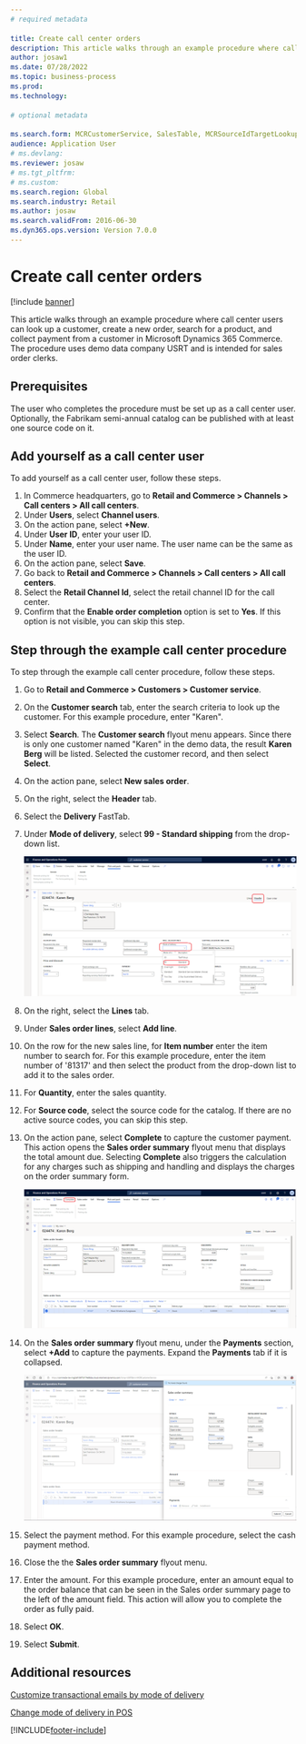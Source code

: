 ```yaml
--- 
# required metadata 
 
title: Create call center orders
description: This article walks through an example procedure where call center users can look up a customer, create a new order, search for a product, and collect payment from a customer in Microsoft Dynamics 365 Commerce. 
author: josaw1
ms.date: 07/28/2022
ms.topic: business-process 
ms.prod:  
ms.technology:  
 
# optional metadata 
 
ms.search.form: MCRCustomerService, SalesTable, MCRSourceIdTargetLookup, MCRSalesQuickQuote, MCRSalesOrderRecap, MCRCustPaymDialog, MCRCustPaymLookup   
audience: Application User 
# ms.devlang:  
ms.reviewer: josaw
# ms.tgt_pltfrm:  
# ms.custom:  
ms.search.region: Global
ms.search.industry: Retail
ms.author: josaw
ms.search.validFrom: 2016-06-30 
ms.dyn365.ops.version: Version 7.0.0 
---
```

# Create call center orders

[!include [banner](../includes/banner.md)]

This article walks through an example procedure where call center users can look up a customer, create a new order, search for a product, and collect payment from a customer in Microsoft Dynamics 365 Commerce. The procedure uses demo data company USRT and is intended for sales order clerks. 

## Prerequisites

The user who completes the procedure must be set up as a call center user. Optionally, the Fabrikam semi-annual catalog can be published with at least one source code on it. 

## Add yourself as a call center user

To add yourself as a call center user, follow these steps.

1. In Commerce headquarters, go to **Retail and Commerce \> Channels \> Call centers \> All call centers**.
1. Under **Users**, select **Channel users**.
1. On the action pane, select **+New**.
1. Under **User ID**, enter your user ID. 
1. Under **Name**, enter your user name. The user name can be the same as the user ID.
1. On the action pane, select **Save**.
1. Go back to **Retail and Commerce \> Channels \> Call centers \> All call centers**.
1. Select the **Retail Channel Id**, select the retail channel ID for the call center.
1. Confirm that the **Enable order completion** option is set to **Yes**. If this option is not visible, you can skip this step.

## Step through the example call center procedure

To step through the example call center procedure, follow these steps.

1. Go to **Retail and Commerce \> Customers \> Customer service**.
1. On the **Customer search** tab, enter the search criteria to look up the customer. For this example procedure, enter "Karen".  
1. Select **Search**. The **Customer search** flyout menu appears. Since there is only one customer named "Karen" in the demo data, the result **Karen Berg** will be listed. Selected the customer record, and then select **Select**.  
1. On the action pane, select **New sales order**.
1. On the right, select the **Header** tab.
1. Select the **Delivery** FastTab.
1. Under **Mode of delivery**, select **99 - Standard shipping** from the drop-down list.

    ![Select a mode of delivery](../media/Select_Mode_of_Delivery.png)
   
1. On the right, select the **Lines** tab.

1. Under **Sales order lines**, select **Add line**.

1. On the row for the new sales line, for **Item number** enter the item number to search for. For this example procedure, enter the item number of '81317' and then select the product from the drop-down list to add it to the sales order.
1. For **Quantity**, enter the sales quantity.
1. For **Source code**, select the source code for the catalog. If there are no active source codes, you can skip this step.
1. On the action pane, select **Complete** to capture the customer payment. This action opens the **Sales order summary** flyout menu that displays the total amount due. Selecting **Complete** also triggers the calculation for any charges such as shipping and handling and displays the charges on the order summary form.

    ![Select Complete](../media/Complete_button.png)

1. On the **Sales order summary** flyout menu, under the **Payments** section, select **+Add** to capture the payments. Expand the **Payments** tab if it is collapsed. 

    ![View order summary](../media/order_summary.png)

1. Select the payment method. For this example procedure, select the cash payment method.  
1. Close the the **Sales order summary** flyout menu.
1. Enter the amount. For this example procedure, enter an amount equal to the order balance that can be seen in the Sales order summary page to the left of the amount field. This action will allow you to complete the order as fully paid.  
1. Select **OK**.
1. Select **Submit**.
    
## Additional resources

[Customize transactional emails by mode of delivery](../customize-email-delivery-mode.md)

[Change mode of delivery in POS](../pos-change-delivery-mode.md)



[!INCLUDE[footer-include](../../includes/footer-banner.md)]
